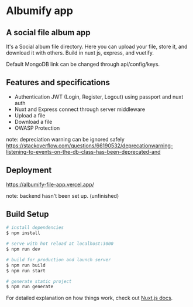 # Albumify app
## A social file album app

It's a Social album file directory. Here you can upload your file, store it, and download it with others. Build in nuxt js, express, and vuetify.

Default MongoDB link can be changed through api/config/keys.

## Features and specifications
- Authentication JWT (Login, Register, Logout) using passport and nuxt auth
- Nuxt and Express connect through server middleware
- Upload a file
- Download a file
- OWASP Protection

note: depreciation warning can be ignored safely
https://stackoverflow.com/questions/66190532/deprecationwarning-listening-to-events-on-the-db-class-has-been-deprecated-and

## Deployment
https://albumify-file-app.vercel.app/

note: backend hasn't been set up. (unfinished)

## Build Setup

```bash
# install dependencies
$ npm install

# serve with hot reload at localhost:3000
$ npm run dev

# build for production and launch server
$ npm run build
$ npm run start

# generate static project
$ npm run generate
```

For detailed explanation on how things work, check out [Nuxt.js docs](https://nuxtjs.org).
